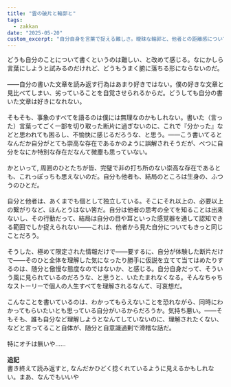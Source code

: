 ```yaml
---
title: "雲の破片と輪郭と"
tags:
  - zakkan
date: "2025-05-20"
custom_excerpt: "自分自身を言葉で捉える難しさ。曖昧な輪郭と、他者との距離感についての、少し捻くれた内省録"
---
```

どうも自分のことについて書くというのは難しい、と改めて感じる。なにかしら言葉にしようと試みるのだけれど、どうもうまく腑に落ちる形にならないのだ。<br>
<br>
――自分の書いた文章を読み返す行為はあまり好きではない。僕の好きな文章と見比べてしまい、劣っていることを自覚させられるからだ。どうしても自分の書いた文章は好きになれない。<br>
<br>
そもそも、事象のすべてを語るのは僕には無理なのかもしれない。書いた（言った）言葉ってごく一部を切り取った断片に過ぎないのに、これで『分かった』などと思われても困るし、不愉快に感じるだろうな、と思う。――こう書いてるとなんだか自分がとても崇高な存在であるかのように誤解されそうだが、べつに自分をなにか特別な存在だなんて微塵も思っていない。<br>
<br>
かといって, 周囲のひとたちが皆、完璧で非の打ち所のない崇高な存在であるとも、これっぽっちも思えないのだ。自分も他者も、結局のところは生身の、ふつうのひとだ。<br>
<br>
自分と他者は、あくまでも個として独立している。そこにそれ以上の、必要以上の繋がりなど、ほんとうはない筈だ。自分は他者の思考の全てを知ることは出来ないし、その行動だって、結局は自分の目や耳といった感覚器を通して認知できる範囲でしか捉えられない――これは、他者から見た自分についてもきっと同じことだろう。<br>
<br>
そうした、極めて限定された情報だけで――要するに、自分が体験した断片だけで――そのひと全体を理解した気になったり勝手に仮説を立てて当てはめたりするのは、随分と傲慢な態度なのではないか、と感じる。自分自身だって、そういう風に見られているのだろうな、と思うと、いたたまれなくなる。そんなちゃちなストーリーで個人の人生すべてを理解されるなんて、可哀想だ。<br>
<br>
こんなことを書いているのは、わかってもらえないことを恐れながら、同時にわかってもらいたいとも思っている自分がいるからだろうか。気持ち悪い。――そもそも、誰も自分など理解しようとなんてしていないのに、理解されたくない、などと言ってること自体が、随分と自意識過剰で滑稽な話だ。<br>
<br>
特にオチは無いや……<br>
<br>
**追記**<br>
書き終えて読み返すと, なんだかひどく捻くれているように見えるかもしれない。まあ、なんでもいいや<br><br>